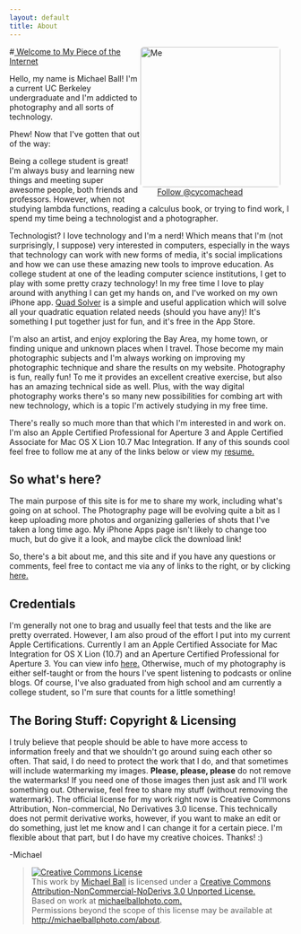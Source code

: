 ```yaml
---
layout: default
title: About
---
```


<div style="postion: relative; float: right">
    <img align="center" alt="Me" height="250" width="250"
        style="border-radius: 6px;"
        src="/Website/images/profile.jpg" />
    <div style="position: relative; float: bottom; align:center;
        padding-left: 30px; width: 240px">
        <a href="https://twitter.com/cycomachead" class="twitter-follow-button"
         data-show-count="true">Follow @cycomachead</a>
        <script>!function(d,s,id){var js,fjs=d.getElementsByTagName(s)[0];if(!d.getElementById(id)){js=d.createElement(s);js.id=id;js.src="//platform.twitter.com/widgets.js";fjs.parentNode.insertBefore(js,fjs);}}(document,"script","twitter-wjs");
        </script>
    </div>
</div>

#[ Welcome to My Piece of the Internet](/Website/about)

Hello, my name is Michael Ball! I'm a current UC Berkeley undergraduate and
 I'm addicted to photography and all sorts of technology.

Phew! Now that I've gotten that out of the way:

Being a college student is great! I'm always busy and learning new things and meeting super awesome people, both friends and professors. However, when not studying lambda functions, reading a calculus book, or trying to find work, I spend my time being a technologist and a photographer.

Technologist? I love technology and I'm a nerd! Which means that I'm (not surprisingly, I suppose) very interested in computers, especially in the ways that technology can work with new forms of media, it's social implications and how we can use these amazing new tools to improve education. As college student at one of the leading computer science institutions, I get to play with some pretty crazy technology! In my free time I love to play around with anything I can get my hands on, and I've worked on my own iPhone app. [Quad Solver](/ios) is a simple and useful application which will solve all your quadratic equation related needs (should you have any)! It's something I put together just for fun, and it's free in the App Store.

I'm also an artist, and enjoy exploring the Bay Area, my home town, or finding unique and unknown places when I travel. Those become my main photographic subjects and I'm always working on improving my photographic technique and share the results on my website. Photography is fun, really fun! To me it provides an excellent creative exercise, but also has an amazing technical side as well. Plus, with the way digital photography works there's so many new possibilities for combing art with new technology, which is a topic I'm actively studying in my free time.

There's really so much more than that which I'm interested in and work on. I'm also an Apple Certified Professional for Aperture 3 and Apple Certified Associate for Mac OS X Lion 10.7 Mac Integration. If any of this sounds cool feel free to follow me at any of the links below or view my  [resume.](/resume.pdf)

## So what's here? ##

The main purpose of this site is for me to share my work, including what's going on at school. The Photography page will be evolving quite a bit as I keep uploading more photos and organizing galleries of shots that I've taken a long time ago. My iPhone Apps page isn't likely to change too much, but do give it a look, and maybe click the download link!

So, there's a bit about me, and this site and if you have any questions or comments, feel free to contact me via any of links to the right, or by clicking [here.](mailto:cycomachead@gmail.com)

## Credentials ##

I'm generally not one to brag and usually feel that tests and the like are pretty overrated. However, I am also proud of the effort I put into my current Apple Certifications. Currently I am an Apple Certified Associate for Mac Integration for OS X Lion (10.7) and an Aperture Certified Professional for Aperture 3. You can view info [here.](https://i7lp.integral7.com/durango/do/pr/prSearchResultDetail?ownername=apple&amp;D036E966675C40A4F2781F98BD661AB9=CEE0AC17FEDDBD04288234D8664D14B8&amp;usertype=candidate&amp;3D6CBF60ADAE3C6C0D8E570165AD529C=E9CD144372EB7BC9FE6E91C3684C043C&amp;basechannel=apple&amp;channel=apple) Otherwise, much of my photography is either self-taught or from the hours I've spent listening to podcasts or online blogs. Of course, I've also graduated from high school and am currently a college student, so I'm sure that counts for a little something!

## The Boring Stuff: Copyright &amp; Licensing ##

I truly believe that people should be able to have more access to information freely and that we shouldn't go around suing each other so often. That said, I do need to protect the work that I do, and that sometimes will include watermarking my images. **Please, please, please** do not remove the watermarks! If you need one of those images then just ask and I'll work something out. Otherwise, feel free to share my stuff (without removing the watermark). The official license for my work right now is Creative Commons Attribution, Non-commercial, No Derivatives 3.0 license. This technically does not permit derivative works, however, if you want to make an edit or do something, just let me know and I can change it for a certain piece. I'm flexible about that part, but I do have my creative choices. Thanks! :)

-Michael

<blockquote>
    <a href="http://creativecommons.org/licenses/by-nc-nd/3.0/" rel="license"><img alt="Creative Commons License" src="http://i.creativecommons.org/l/by-nc-nd/3.0/88x31.png" /></a>
    <br />This <span>work</span> by <a href="http://michaelballphoto.com" rel="cc:attributionURL">Michael Ball</a>&nbsp;is licensed under a <a href="http://creativecommons.org/licenses/by-nc-nd/3.0/" rel="license">Creative Commons Attribution-NonCommercial-NoDerivs 3.0 Unported License.</a>
    <br />Based on work at <a href="http://michaelballphoto.com" rel="dct:source">michaelballphoto.com.</a>
    <br />Permissions beyond the scope of this license may be available at <a href="http://michaelballphoto.com" rel="cc:morePermissions">http://michaelballphoto.com/about</a>.
</blockquote>